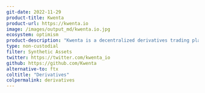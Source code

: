 ```yaml
---
git-date: 2022-11-29
product-title: Kwenta
product-url: https://kwenta.io
image: /images/output_md/kwenta.io.jpg
ecosystem: optimism
product-description: "Kwenta is a decentralized derivatives trading platform, live on Optimism, offering real-world and on-chain synthetic assets using the power of the Synthetix protocol."
type: non-custodial
filter: Synthetic Assets
twitter: https://twitter.com/kwenta_io
github: https://github.com/Kwenta
alternative-to: ftx
coltitle: "Derivatives"
colpermalink: derivatives
---
```

